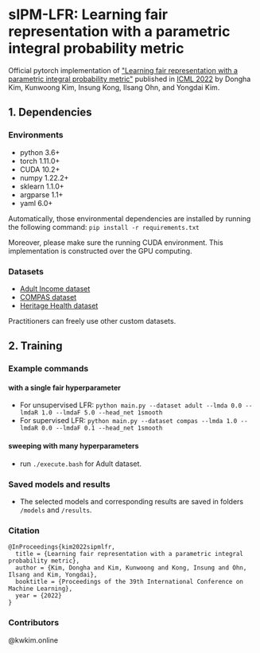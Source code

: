 # sIPM-LFR: Learning fair representation with a parametric integral probability metric

Official pytorch implementation of ["Learning fair representation with a parametric integral probability metric"](https://arxiv.org/abs/2202.02943) published in [ICML 2022](https://icml.cc/Conferences/2022/) by Dongha Kim, Kunwoong Kim, Insung Kong, Ilsang Ohn, and Yongdai Kim.

## 1. Dependencies

### Environments

- python 3.6+
- torch 1.11.0+
- CUDA 10.2+
- numpy 1.22.2+
- sklearn 1.1.0+
- argparse 1.1+
- yaml 6.0+

Automatically, those environmental dependencies are installed by running the following command:
```pip install -r requirements.txt```

Moreover, please make sure the running CUDA environment.
This implementation is constructed over the GPU computing.

### Datasets
- [Adult Income dataset](https://archive.ics.uci.edu/ml/datasets/adult)
- [COMPAS dataset](https://github.com/propublica/compas-analysis)
- [Heritage Health dataset](https://foreverdata.org/1015/index.html)

Practitioners can freely use other custom datasets.

## 2. Training

### Example commands

#### with a single fair hyperparameter
- For unsupervised LFR:
```python main.py --dataset adult --lmda 0.0 --lmdaR 1.0 --lmdaF 5.0 --head_net 1smooth```
- For supervised LFR:
```python main.py --dataset compas --lmda 1.0 --lmdaR 0.0 --lmdaF 0.1 --head_net 1smooth```

#### sweeping with many hyperparameters
- run ```./execute.bash``` for Adult dataset.

### Saved models and results
- The selected models and corresponding results are saved in folders ```/models``` and ```/results```.

### Citation
```
@InProceedings{kim2022sipmlfr,
  title = {Learning fair representation with a parametric integral probability metric},
  author = {Kim, Dongha and Kim, Kunwoong and Kong, Insung and Ohn, Ilsang and Kim, Yongdai},
  booktitle = {Proceedings of the 39th International Conference on Machine Learning},
  year = {2022}
}
```

<!-- ## 3. Results (paper)
Experimental results on Adult dataset:
<p align="center"><img src="https://user-images.githubusercontent.com/83457230/169193245-c0d7e06d-642f-443f-9e85-b91933e09b3f.png" width="850" height="250"></p>


### Citation
```
@inproceedings{kim2022sipmlfr,
  title={Learning fair representation with a parametric integral probability metric},
  author={Dongha Kim and Kunwoong Kim and Insung Kong and Ilsang Ohn and Yongdai Kim},
  booktitle={International Conference on Machine Learning},
  year={2022}
}
``` -->

### Contributors

@kwkim.online
